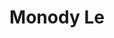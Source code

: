 ---
title: Monody Le
bio: |
  Xin chàooo, tôi là Lê Hồng Minh, người đàn ông có xu hướng đẹp trai dần theo năm tháng...
avatar: /images/avatars/profile.jpg
featured: true
social:
  - title: github
    url: https://github.com/monodyle/
  - title: twitter
    url: https://twitter.com/MonodyLe
  - title: facebook
    url: https://www.facebook.com/monodylh/
type: author
layout: author
---